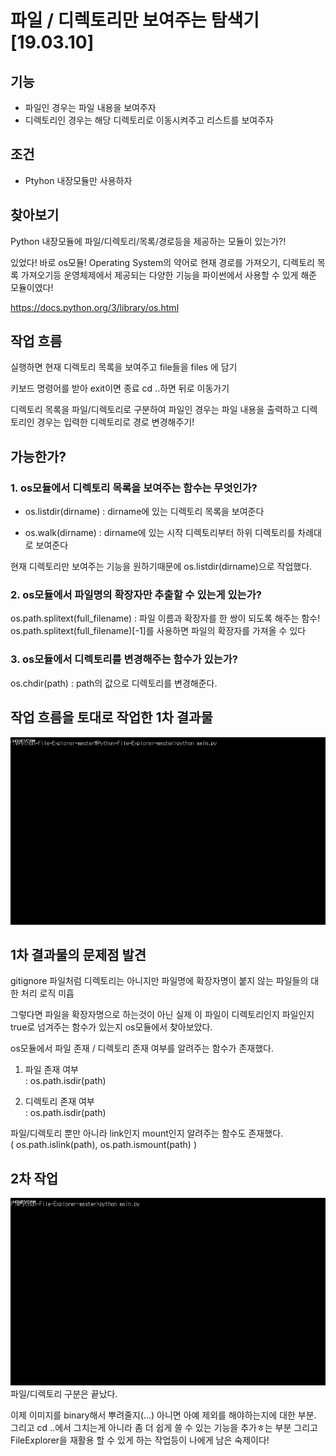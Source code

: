 # 파일 / 디렉토리만 보여주는 탐색기 [19.03.10]

## 기능
- 파일인 경우는 파일 내용을 보여주자
- 디렉토리인 경우는 해당 디렉토리로 이동시켜주고
  리스트를 보여주자

## 조건
- Ptyhon 내장모듈만 사용하자

## 찾아보기
Python 내장모듈에 파일/디렉토리/목록/경로등을 제공하는 모듈이 있는가?!

있었다!
바로 os모듈!
Operating System의 약어로 현재 경로를 가져오기, 디렉토리 목록 가져오기등 
운영체제에서 제공되는 다양한 기능을 파이썬에서 사용할 수 있게 해준 모듈이였다!

<https://docs.python.org/3/library/os.html><br />

## 작업 흐름

실행하면 현재 디렉토리 목록을 보여주고
file들을 files 에 담기

키보드 명령어를 받아 exit이면 종료
cd ..하면 뒤로 이동가기

디렉토리 목록을 파일/디렉토리로 구분하여
파일인 경우는 파일 내용을 출력하고
디렉토리인 경우는 입력한 디렉토리로 경로 변경해주기!

## 가능한가?
### 1. os모듈에서 디렉토리 목록을 보여주는 함수는 무엇인가?
- os.listdir(dirname)
: dirname에 있는 디렉토리 목록을 보여준다

- os.walk(dirname)
: dirname에 있는 시작 디렉토리부터 하위 디렉토리를 차례대로 보여준다

현재 디렉토리만 보여주는 기능을 원하기때문에 os.listdir(dirname)으로 작업했다.

### 2. os모듈에서 파일명의 확장자만 추출할 수 있는게 있는가?
os.path.splitext(full_filename)
: 파일 이름과 확장자를 한 쌍이 되도록 해주는 함수!<br />
  os.path.splitext(full_filename)[-1]를 사용하면 파일의 확장자를 가져올 수 있다

### 3. os모듈에서 디렉토리를 변경해주는 함수가 있는가?
os.chdir(path)
: path의 값으로 디렉토리를 변경해준다.


## 작업 흐름을 토대로 작업한 1차 결과물
<img width="600" height="300" src="intro-img.gif"></img>

## 1차 결과물의 문제점 발견
gitignore 파일처럼 디렉토리는 아니지만 파일명에 확장자명이 붙지 않는 파일들의 대한 처리 로직 미흡

그렇다면 파일을 확장자명으로 하는것이 아닌 실제 이 파일이 디렉토리인지 파일인지 true로 넘겨주는 함수가 있는지 os모듈에서 찾아보았다.<br />

os모듈에서 파일 존재 / 디렉토리 존재 여부를 알려주는 함수가 존재했다.

1. 파일 존재 여부<br />
: os.path.isdir(path)

2. 디렉토리 존재 여부<br />
: os.path.isdir(path)

파일/디렉토리 뿐만 아니라 link인지 mount인지 알려주는 함수도 존재했다.<br />
( os.path.islink(path), os.path.ismount(path) )

## 2차 작업
<img width="600" height="300" src="intro-img2.gif"></img><br />
파일/디렉토리 구분은 끝났다.

이제 이미지를 binary해서 뿌려줄지(...) 아니면 아예 제외를 해야하는지에 대한 부분.<br />
그리고 cd ..에서 그치는게 아니라 좀 더 쉽게 쓸 수 있는 기능을 추가ㅎ는 부분
그리고 FileExplorer을 재활용 할 수 있게 하는 작업등이 나에게 남은 숙제이다!








